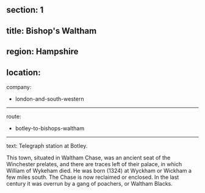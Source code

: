 ﻿section: 1
----
title: Bishop's Waltham
----
region: Hampshire
----
location: 
----
company:
- london-and-south-western
----
route:
- botley-to-bishops-waltham
----
text: Telegraph station at Botley.

This town, situated in Waltham Chase, was an ancient seat of the Winchester prelates, and there are traces left of their palace, in which William of Wykeham died. He was born (1324) at Wyckham or Wickham a few miles south. The Chase is now reclaimed or enclosed. In the last century it was overrun by a gang of poachers, or Waltham Blacks.
